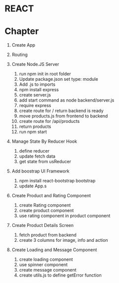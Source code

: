 # REACT

# Chapter

1. Create App
2. Routing
3. Create Node.JS Server

   1. run npm init in root folder
   2. Update package.json set type: module
   3. Add .js to imports
   4. npm install express
   5. create server.js
   6. add start command as node backend/server.js
   7. require express
   8. create route for / return backend is ready
   9. move products.js from frontend to backend
   10. create route for /api/products
   11. return products
   12. run npm start

4. Manage State By Reducer Hook

   1. define reducer
   2. update fetch data
   3. get state from usReducer

5. Add boostrap UI Framework

   1. npm install react-bootstrap bootstrap
   2. update App.s

6. Create Product and Rating Component

   1. create Rating component
   2. create product component
   3. use rating component in product component

7. Create Product Details Screen

   1. fetch product from backend
   2. create 3 columns for image, info and action

8. Create Loading and Message Component
   1. create loading component
   2. use spinner component
   3. create message component
   4. create utils.js to define getError function
